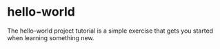 # hello-world
The hello-world project tutorial is a simple exercise that gets you started when learning something new.
